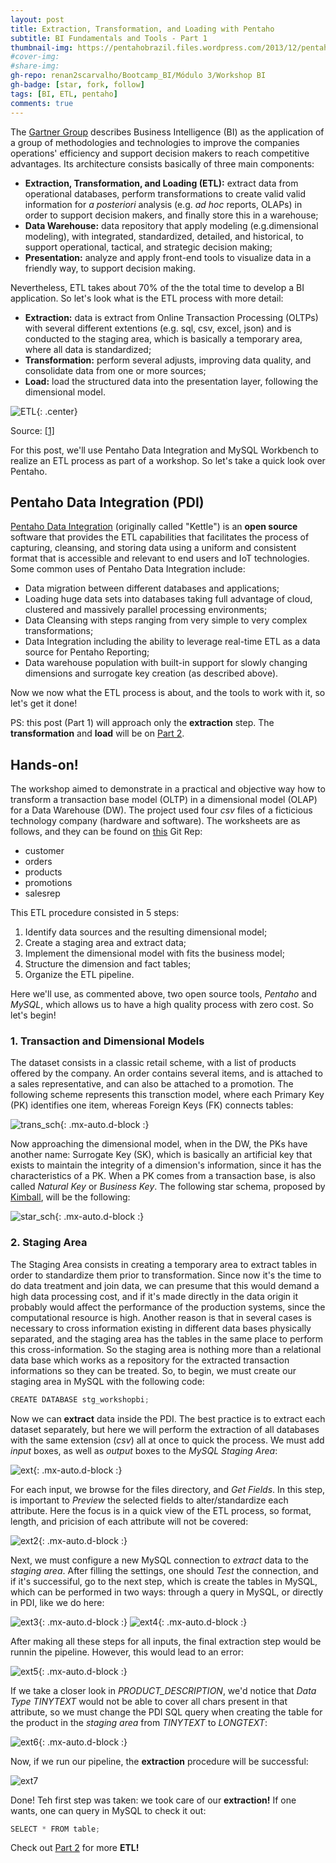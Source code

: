 ```yaml
---
layout: post
title: Extraction, Transformation, and Loading with Pentaho
subtitle: BI Fundamentals and Tools - Part 1
thumbnail-img: https://pentahobrazil.files.wordpress.com/2013/12/pentaho-logo.png
#cover-img: 
#share-img: 
gh-repo: renan2scarvalho/Bootcamp_BI/Módulo 3/Workshop BI
gh-badge: [star, fork, follow]
tags: [BI, ETL, pentaho]
comments: true
---
```


The [Gartner Group](https://www.gartner.com/en/information-technology/glossary/business-intelligence-bi) describes Business Intelligence (BI)
as the application of a group of methodologies and technologies to improve the companies operations' efficiency and 
support decision makers to reach competitive advantages. Its architecture consists basically of three main components: 

- **Extraction, Transformation, and Loading (ETL):** extract data from operational databases, perform transformations to create valid
valid information for *a posteriori* analysis (e.g. *ad hoc* reports, OLAPs) in order to support decision makers, and finally store 
this in a warehouse;
- **Data Warehouse:** data repository that apply modeling (e.g.dimensional modeling), with integrated, standardized,
detailed, and historical, to support operational, tactical, and strategic decision making;
- **Presentation:** analyze and apply front-end tools to visualize data in a friendly way, to support decision making.

Nevertheless, ETL takes about 70% of the the total time to develop a BI application. So let's look what is the ETL process with more detail:

- **Extraction:** data is extract from Online Transaction Processing (OLTPs) with several different extentions (e.g. sql, csv, excel, json)
and is conducted to the staging area, which is basically a temporary area, where all data is standardized;
- **Transformation:** perform several adjusts, improving data quality, and consolidate data from one or more sources;
- **Load:** load the structured data into the presentation layer, following the dimensional model.

![ETL](https://miro.medium.com/max/480/1*3RT78P9QznDCf1cs4-8_9Q.jpeg){: .center}

Source: [[1]](https://medium.com/@aviralsrivastava/how-etl-designs-and-data-modeling-are-important-for-designing-a-data-warehouse-2b3cc3514d0e)

For this post, we'll use Pentaho Data Integration and MySQL Workbench to realize an ETL process as part of a workshop. So let's take a quick look 
over Pentaho.

## Pentaho Data Integration (PDI)

[Pentaho Data Integration](https://help.pentaho.com/Documentation/7.1/0D0/Pentaho_Data_Integration) (originally called "Kettle") is an **open source** 
software that provides the ETL capabilities
that facilitates the process of capturing, cleansing, and storing data using a uniform and consistent format that is accessible and relevant 
to end users and IoT technologies. Some common uses of Pentaho Data Integration include:

- Data migration between different databases and applications;
- Loading huge data sets into databases taking full advantage of cloud, clustered and massively parallel processing environments;
- Data Cleansing with steps ranging from very simple to very complex transformations;
- Data Integration including the ability to leverage real-time ETL as a data source for Pentaho Reporting;
- Data warehouse population with built-in support for slowly changing dimensions and surrogate key creation (as described above).

Now we now what the ETL process is about, and the tools to work with it, so let's get it done!

PS: this post (Part 1) will approach only the **extraction** step. The **transformation** and **load** will be on [Part 2](https://renan2scarvalho.github.io/2020-08-31-ETL-Pentaho-Pt2/).


## Hands-on!

The workshop aimed to demonstrate in a practical and objective way how to transform a transaction base model (OLTP) in a dimensional model (OLAP) for a Data Warehouse (DW). The project used four *csv* files of a ficticious technology company (hardware and software). The worksheets are as follows, and they can be found on [this](https://github.com/renan2scarvalho/Bootcamp_BI/tree/master/M%C3%B3dulo%203/Workshop%20BI) Git Rep:
- customer
- orders
- products
- promotions
- salesrep

This ETL procedure consisted in 5 steps:
1. Identify data sources and the resulting dimensional model;
2. Create a staging area and extract data;
3. Implement the dimensional model with fits the business model;
4. Structure the dimension and fact tables;
5. Organize the ETL pipeline.

Here we'll use, as commented above, two open source tools, *Pentaho* and *MySQL*, which allows us to have a high quality process with zero cost. So let's begin!


### 1. Transaction and Dimensional Models

The dataset consists in a classic retail scheme, with a list of products offered by the company. An order contains several items, and is attached to a sales representative, and can also be attached to a promotion.
The following scheme represents this transction model, where each Primary Key (PK) identifies one item, whereas Foreign Keys (FK) connects tables:

![trans_sch](https://user-images.githubusercontent.com/63553829/91753039-a8a50000-eb9d-11ea-9bd9-18bfd3425ccb.png){: .mx-auto.d-block :}

Now approaching the dimensional model, when in the DW, the PKs have another name: Surrogate Key (SK), which is basically an artificial key that exists to maintain the integrity of a dimension's information, since it has the characteristics of a PK. 
When a PK comes from a transaction base, is also called *Natural Key* or *Business Key*. The following star schema, proposed by [Kimball](https://www.kimballgroup.com/data-warehouse-business-intelligence-resources/kimball-techniques/dimensional-modeling-techniques/star-schema-olap-cube/), will be the following:

![star_sch](https://user-images.githubusercontent.com/63553829/91753371-2cf78300-eb9e-11ea-9395-eb857fd85a3b.png){: .mx-auto.d-block :}


### 2. Staging Area

The Staging Area consists in creating a temporary area to extract tables in order to standardize them prior to transformation. Since now it's the time to do data treatment and join data, we can presume that this would demand a high data processing cost, and if it's made directly in the data origin it probably would affect the performance of the production systems, since the computational resource is high. Another reason is that in several cases is necessary to cross information existing in different data bases physically separated, and the staging area has the tables in the same place to perform this cross-information. So the staging area is nothing more than a relational data base which works as a repository for the extracted transaction informations so they can be treated. So, to begin, we must create our staging area in MySQL with the following code:

```javascript
CREATE DATABASE stg_workshopbi;
```

Now we can **extract** data inside the PDI. The best practice is to extract each dataset separately, but here we will perform the extraction of all databases with the same extension (*csv*) all at once to quick the process. We must add *input* boxes, as well as *output* boxes to the *MySQL Staging Area*:

![ext](https://user-images.githubusercontent.com/63553829/91754286-88764080-eb9f-11ea-8556-bd2292a49f8a.png){: .mx-auto.d-block :}

For each input, we browse for the files directory, and *Get Fields*. In this step, is important to *Preview* the selected fields to alter/standardize each attribute. Here the focus is in a quick view of the ETL process, so format, length, and pricision of each attribute will not be covered:

![ext2](https://user-images.githubusercontent.com/63553829/91755549-acd31c80-eba1-11ea-9dfd-b650377bff5a.png){: .mx-auto.d-block :}

Next, we must configure a new MySQL connection to *extract* data to the *staging area*. After filling the settings, one should *Test* the connection, and if it's successiful, go to the next step, which is create the tables in MySQL, which can be performed in two ways: through a query in MySQL, or directly in PDI, like we do here:

![ext3](https://user-images.githubusercontent.com/63553829/91756255-d80a3b80-eba2-11ea-8210-7bbf2ada440a.png){: .mx-auto.d-block :}
![ext4](https://user-images.githubusercontent.com/63553829/91756804-b9f10b00-eba3-11ea-953c-c9ec7368c3b9.png){: .mx-auto.d-block :}

After making all these steps for all inputs, the final extraction step would be runnin the pipeline. However, this would lead to an error:

![ext5](https://user-images.githubusercontent.com/63553829/91757255-6501c480-eba4-11ea-9dd7-d53fde833c03.png){: .mx-auto.d-block :}

If we take a closer look in *PRODUCT_DESCRIPTION*, we'd notice that *Data Type TINYTEXT* would not be able to cover all chars present in that attribute, so we must change the PDI SQL query when creating the table for the product in the *staging area* from *TINYTEXT* to *LONGTEXT*:

![ext6](https://user-images.githubusercontent.com/63553829/91757414-a4c8ac00-eba4-11ea-961d-af6ec0d5bf38.png){: .mx-auto.d-block :}

Now, if we run our pipeline, the **extraction** procedure will be successful:

![ext7](https://user-images.githubusercontent.com/63553829/91757776-46e89400-eba5-11ea-80fc-27107b88878b.png)

Done! Teh first step was taken: we took care of our **extraction!** If one wants, one can query in MySQL to check it out:

```javascript
SELECT * FROM table;
```

Check out [Part 2](https://renan2scarvalho.github.io/2020-08-31-ETL-Pentaho-Pt2/) for more **ETL!**
